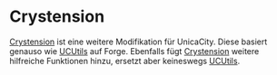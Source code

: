 # Crystension
[Crystension](http://crystension.crystalrage.net/) ist eine weitere Modifikation für UnicaCity.
Diese basiert genauso wie [UCUtils](https://fuzzlemann.de/) auf Forge.
Ebenfalls fügt [Crystension](http://crystension.crystalrage.net/) weitere hilfreiche Funktionen hinzu, ersetzt aber keineswegs [UCUtils](https://fuzzlemann.de/).
